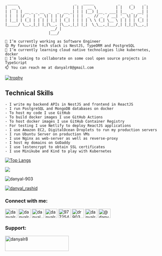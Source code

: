 ```
 _____                          _   _____           _     _     _ 
|  __ \                        | | |  __ \         | |   (_)   | |
| |  | | __ _ _ __  _   _  __ _| | | |__) |__ _ ___| |__  _  __| |
| |  | |/ _` | '_ \| | | |/ _` | | |  _  // _` / __| '_ \| |/ _` |
| |__| | (_| | | | | |_| | (_| | | | | \ \ (_| \__ \ | | | | (_| |
|_____/ \__,_|_| |_|\__, |\__,_|_| |_|  \_\__,_|___/_| |_|_|\__,_|
                     __/ |                                        
                    |___/                                         

```
```
🔭 I’m currently working as Software Engineer
😍 My favourite tech stack is NestJS, TypeORM and PostgreSQL
🌱 I’m currently learning cloud native technologies like kubernetes, docker
👯 I’m looking to collaborate on some cool open source projects in TypeScript
📫 You can reach me at danyalr8@gmail.com
```

[![trophy](https://github-profile-trophy.vercel.app/?username=danyal-903&theme=algolia&margin-w=15&margin-h=15&rank=S,SSS,SS,AAA,AA,A,B)](https://github.com/ryo-ma/github-profile-trophy) 

## Technical Skills ##
```
- I write my backend APIs in NestJS and frontend in ReactJS
- I run PostgreSQL and MongoDB databases on docker
- To host my code I use GitHub
- To build docker images I use GitHub Actions
- To host docker images I use GitHub Container Registry
- For testing I use Netlify to deploy ReactJS applications
- I use Amazon EC2, DigitalOcean Droplets to run my production servers
- I run Ubuntu Server on production VMs
- I use Nginx as web-server as well as reverse-proxy
- I host my domains on GoDaddy
- I use lestencrypt to obtain SSL certificates
- I use Minikube and Kind to play with Kubernetes
```


[![Top Langs](https://github-readme-stats.vercel.app/api/top-langs/?username=danyal-903&layout=compact&theme=dark)](https://github.com/anuraghazra/github-readme-stats)

![](https://github-profile-summary-cards.vercel.app/api/cards/repos-per-language?username=danyal-903&theme=dracula)

<p><img align="center" src="https://github-readme-streak-stats.herokuapp.com/?user=danyal-903&" alt="danyal-903" /></p>


<p align="left"> <a href="https://twitter.com/danyal_rashid" target="blank"><img src="https://img.shields.io/twitter/follow/danyal_rashid?logo=twitter&style=for-the-badge" alt="danyal_rashid" /></a> </p>

<h3 align="left">Connect with me:</h3>
<p align="left">
<a href="https://codepen.io/danyalr8" target="blank"><img align="center" src="https://raw.githubusercontent.com/rahuldkjain/github-profile-readme-generator/master/src/images/icons/Social/codepen.svg" alt="danyalr8" height="30" width="40" /></a>
<a href="https://dev.to/danyalr8" target="blank"><img align="center" src="https://raw.githubusercontent.com/rahuldkjain/github-profile-readme-generator/master/src/images/icons/Social/devto.svg" alt="danyalr8" height="30" width="40" /></a>
<a href="https://twitter.com/danyal_rashid" target="blank"><img align="center" src="https://raw.githubusercontent.com/rahuldkjain/github-profile-readme-generator/master/src/images/icons/Social/twitter.svg" alt="danyal_rashid" height="30" width="40" /></a>
<a href="https://linkedin.com/in/danyalr8" target="blank"><img align="center" src="https://raw.githubusercontent.com/rahuldkjain/github-profile-readme-generator/master/src/images/icons/Social/linked-in-alt.svg" alt="danyalr8" height="30" width="40" /></a>
<a href="https://stackoverflow.com/users/9772548" target="blank"><img align="center" src="https://raw.githubusercontent.com/rahuldkjain/github-profile-readme-generator/master/src/images/icons/Social/stack-overflow.svg" alt="9772548" height="30" width="40" /></a>
<a href="https://fb.com/dr903" target="blank"><img align="center" src="https://raw.githubusercontent.com/rahuldkjain/github-profile-readme-generator/master/src/images/icons/Social/facebook.svg" alt="dr903" height="30" width="40" /></a>
<a href="https://instagram.com/danyalr903" target="blank"><img align="center" src="https://raw.githubusercontent.com/rahuldkjain/github-profile-readme-generator/master/src/images/icons/Social/instagram.svg" alt="danyalr903" height="30" width="40" /></a>
<a href="https://medium.com/@danyalr8" target="blank"><img align="center" src="https://raw.githubusercontent.com/rahuldkjain/github-profile-readme-generator/master/src/images/icons/Social/medium.svg" alt="@danyalr8" height="30" width="40" /></a>
</p>

<h3 align="left">Support:</h3>
<p><a href="https://www.buymeacoffee.com/danyalr8"> <img align="left" src="https://cdn.buymeacoffee.com/buttons/v2/default-yellow.png" height="50" width="210" alt="danyalr8" /></a></p><br><br>



<!---
danyalr8/danyalr8 is a ✨ special ✨ repository because its `README.md` (this file) appears on your GitHub profile.
You can click the Preview link to take a look at your changes.
--->
